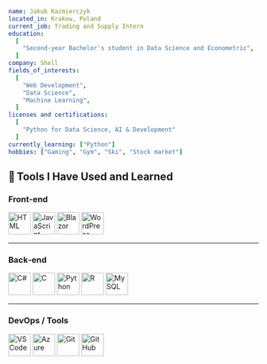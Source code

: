 ```yaml
name: Jakub Kazmierczyk
located_in: Krakow, Poland
current_job: Trading and Supply Intern
education:
  [
    "Second-year Bachelor's student in Data Science and Econometric",
  ]
company: Shell
fields_of_interests:
  [
    "Web Development",
    "Data Science",
    "Machine Learning",
  ]
licenses and certifications:
  [
    "Python for Data Science, AI & Development"
  ]
currently_learning: ["Python"]
hobbies: ["Gaming", "Gym", "Ski", "Stock market"]

```

## 🚀 Tools I Have Used and Learned

### Front‑end

<img src="https://simpleicons.org/icons/html5.svg" alt="HTML" width="45" height="45"/> <img src="https://cdn.jsdelivr.net/gh/devicons/devicon/icons/javascript/javascript-original.svg" alt="JavaScript" width="45" height="45"/> <img src="https://cdn.jsdelivr.net/gh/devicons/devicon/icons/blazor/blazor-original.svg" alt="Blazor" width="45" height="45"/> <img src="https://cdn.jsdelivr.net/gh/devicons/devicon/icons/wordpress/wordpress-original.svg" alt="WordPress" width="45" height="45"/>

---

### Back‑end
<img src="https://cdn.jsdelivr.net/gh/devicons/devicon/icons/csharp/csharp-original.svg" alt="C#" width="45" height="45"/> <img src="https://cdn.jsdelivr.net/gh/devicons/devicon/icons/c/c-original.svg" alt="C" width="45" height="45"/> <img src="https://cdn.jsdelivr.net/gh/devicons/devicon/icons/python/python-original.svg" alt="Python" width="45" height="45"/> <img src="https://cdn.jsdelivr.net/gh/devicons/devicon/icons/r/r-original.svg" alt="R" width="45" height="45"/> <img src="https://cdn.jsdelivr.net/gh/devicons/devicon/icons/mysql/mysql-original.svg" alt="MySQL" width="45" height="45"/>

---

### DevOps / Tools
<img src="https://cdn.jsdelivr.net/gh/devicons/devicon/icons/vscode/vscode-original.svg" alt="VSCode" width="45" height="45"/> <img src="https://cdn.jsdelivr.net/gh/devicons/devicon/icons/azure/azure-original.svg" alt="Azure" width="45" height="45"/> <img src="https://cdn.jsdelivr.net/gh/devicons/devicon/icons/git/git-original.svg" alt="Git" width="45" height="45"/> <img src="https://cdn.jsdelivr.net/gh/devicons/devicon/icons/github/github-original.svg" alt="GitHub" width="45" height="45"/>

